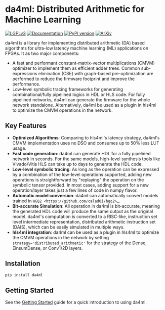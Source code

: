 # da4ml: Distributed Arithmetic for Machine Learning

[![LGPLv3](https://img.shields.io/badge/License-LGPLv3-blue.svg)](https://www.gnu.org/licenses/lgpl-3.0)
[![Documentation](https://github.com/calad0i/da4ml/actions/workflows/sphinx-build.yml/badge.svg)](https://calad0i.github.io/da4ml/)
[![PyPI version](https://badge.fury.io/py/da4ml.svg)](https://badge.fury.io/py/da4ml)
[![ArXiv](https://img.shields.io/badge/arXiv-2507.04535-b31b1b.svg)](https://arxiv.org/abs/2507.04535)

da4ml is a library for implementing distributed arithmetic (DA) based algorithms for ultra-low latency machine learning (ML) applications on FPGAs. It as two major components:
 - A fast and performant constant-matrix-vector multiplications (CMVM) optimizer to implement them as
   efficient adder trees. Common sub-expressions elimination (CSE) with graph-based pre-optimization are
   performed to reduce the firmware footprint and improve the performance.
 - Low-level symbolic tracing frameworks for generating combinational/fully pipelined logics in HDL or HLS
   code. For fully pipelined networks, da4ml can generate the firmware for the whole network standalone.
   Alternatively, da4ml be used as a plugin in hls4ml to optimize the CMVM operations in the network.


Key Features
------------

- **Optimized Algorithms**: Comparing to hls4ml's latency strategy, da4ml's CMVM implementation uses no DSO and consumes up to 50% less LUT usage.
- **Fast code generation**: da4ml can generate HDL for a fully pipelined network in seconds. For the same models, high-level synthesis tools like Vivado/Vitis HLS can take up to days to generate the HDL code.
- **Low-level symbolic tracing**: As long as the operation can be expressed by a combination of the low-level operations supported, adding new operations is straightforward by "replaying" the operation on the symbolic tensor provided. In most cases, adding support for a new operation/layer takes just a few lines of code in numpy flavor.
- **Automatic model conversion**: da4ml can automatically convert models trained in `HGQ2 <https://github.com/calad0i/hgq2>`_.
- **Bit-accurate Simulation**: All operation in da4ml is bit-accurate, meaning the generated HDL code will produce the same output as the original model. da4ml's computation is converted to a RISC-like, instruction set level intermediate representation, distributed arithmetic instruction set (DAIS), which can be easily simulated in multiple ways.
- **hls4ml integration**: da4ml can be used as a plugin in hls4ml to optimize the CMVM operations in the network by setting `strategy='distributed_arithmetic'` for the strategy of the Dense, EinsumDense, or Conv1/2D layers.

Installation
------------

```bash
pip install da4ml
```

Getting Started
---------------

See the [Getting Started](https://calad0i.github.io/da4ml/getting_started.html) guide for a quick introduction to using da4ml.
